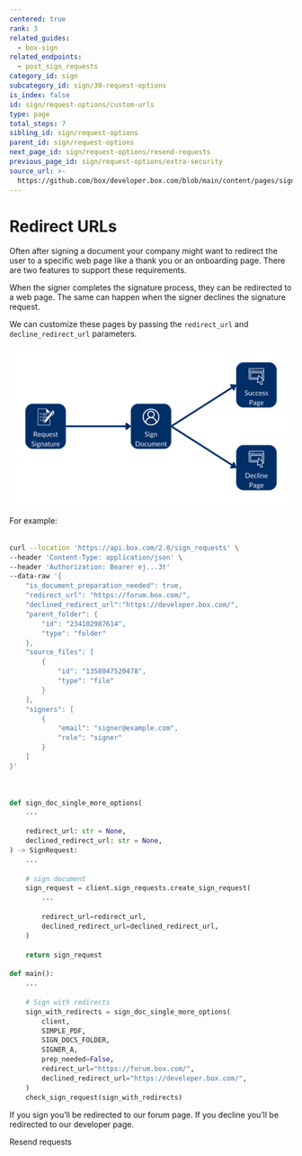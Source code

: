 ```yaml
---
centered: true
rank: 3
related_guides:
  - box-sign
related_endpoints:
  - post_sign_requests
category_id: sign
subcategory_id: sign/30-request-options
is_index: false
id: sign/request-options/custom-urls
type: page
total_steps: 7
sibling_id: sign/request-options
parent_id: sign/request-options
next_page_id: sign/request-options/resend-requests
previous_page_id: sign/request-options/extra-security
source_url: >-
  https://github.com/box/developer.box.com/blob/main/content/pages/sign/30-request-options/30-custom-urls.md
---
```

# Redirect URLs

Often after signing a document your company might want to redirect the user to
a specific web page like a thank you or an onboarding page. There are two
features to support these requirements.

When the signer completes the signature process, they can be redirected to a
web page. The same can happen when the signer declines the signature request.

We can customize these pages by passing the `redirect_url` and
`decline_redirect_url` parameters.

![Custom redirect pages](images/sign-flow-custom-url.png)

For example:

<Tabs>

<Tab title='cURL'>

```bash

curl --location 'https://api.box.com/2.0/sign_requests' \
--header 'Content-Type: application/json' \
--header 'Authorization: Bearer ej...3t'
--data-raw '{
    "is_document_preparation_needed": true,
    "redirect_url": "https://forum.box.com/",
    "declined_redirect_url":"https://developer.box.com/",
    "parent_folder": {
        "id": "234102987614",
        "type": "folder"
    },
    "source_files": [
        {
            "id": "1358047520478",
            "type": "file"
        }
    ],
    "signers": [
        {
            "email": "signer@example.com",
            "role": "signer"
        }
    ]
}'
    
```

</Tab>

<Tab title='Python Gen SDK'>

```python

def sign_doc_single_more_options(
    ...

    redirect_url: str = None,
    declined_redirect_url: str = None,
) -> SignRequest:
    ...

    # sign document
    sign_request = client.sign_requests.create_sign_request(
        ...

        redirect_url=redirect_url,
        declined_redirect_url=declined_redirect_url,
    )

    return sign_request

def main():
    ...
    
    # Sign with redirects
    sign_with_redirects = sign_doc_single_more_options(
        client,
        SIMPLE_PDF,
        SIGN_DOCS_FOLDER,
        SIGNER_A,
        prep_needed=False,
        redirect_url="https://forum.box.com/",
        declined_redirect_url="https://developer.box.com/",
    )
    check_sign_request(sign_with_redirects)    

```

</Tab>

</Tabs>

If you sign you’ll be redirected to our forum page. If you decline you’ll be
redirected to our developer page.

<Next>

Resend requests

</Next>